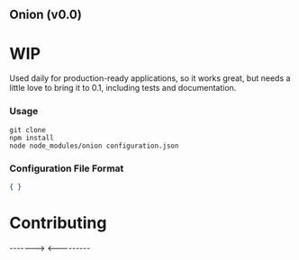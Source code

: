## Onion (v0.0)

# WIP
Used daily for production-ready applications, so it works great, but needs a little love to bring it to 0.1,
including tests and documentation.

### Usage

```
git clone
npm install
node node_modules/onion configuration.json
```

### Configuration File Format

```json
{ }
```

# Contributing
-------> <---------
